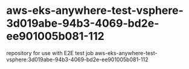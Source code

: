 # aws-eks-anywhere-test-vsphere-3d019abe-94b3-4069-bd2e-ee901005b081-112
repository for use with E2E test job aws-eks-anywhere-test-vsphere:3d019abe-94b3-4069-bd2e-ee901005b081-112
